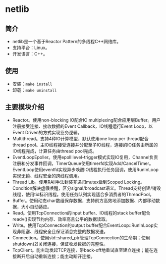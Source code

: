 # netlib

## 简介

 - netlib是一个基于Reactor Pattern的多线程C++网络库。
 - 支持平台：Linux。
 - 开发语言：C++。

## 使用
 
 - 安装：`make install`
 - 卸载：`make uninstall`

## 主要模块介绍

 - Reactor。使用non-blocking IO配合IO multiplexing配合应用层Buffer。用户注册接受连接、接收数据的Event Callback，IO线程运行Event Loop，以Event Driven的方式实现业务逻辑。
 - Multithread。支持4种IO计算模型，默认使用one loop per thread配合thread pool。主IO线程接受连接并分配至子IO线程，连接的IO任务由所属的IO线程完成，计算任务由thread pool完成。
 - EventLoopEpoller。使用epoll level-trigger模式实现IO复用，Channel负责注册和分发事件回调，TimerQueue使用timerfd实现Add/CancelTimer。EventLoop使用eventfd实现异步唤醒IO线程执行任务回调，使用RunInLoop实现无锁、线程安全的跨线程调用。
 - Thread Lib。使用RAII手法封装非递归mutex做到Scoped Locking。Condition解决虚假唤醒，区分signal/broadcast语义。Thread支持创建/销毁线程，使用tid标识线程。使用任务队列实现适合多消费者的ThreadPool。
 - Buffer。使用动态char数组保存数据，支持前方高效地添加数据、内部移动数据，大小自动适应。
 - Read。使用TcpConnection的input buffer、IO线程的stack buffer配合readv()实现节约内存、效率高且公平的数据读取。
 - Write。使用TcpConnection的output buffer配合EventLoop::RunInLoop实现非阻塞、线程安全且保证消息完整的数据发送。
 - Connection。使用std::shared_ptr管理TcpConnection的生命期；使用shutdown(2)关闭连接，保证收发数据的完整性。
 - TcpClient。能主动发起TCP连接，带back-off地重试直至建立连接；能在连接断开后自动重新连接；能主动断开连接。

